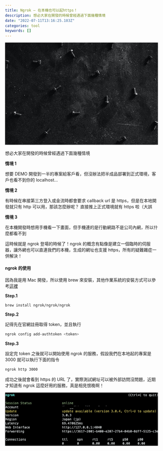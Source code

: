 ```yaml
---
title: Ngrok — 在本機也可以起https！
description: 想必大家在開發的時候曾經遇過下面幾種情境
date: "2022-07-11T13:16:25.103Z"
categories: tool
keywords: []
---
```


![](/img/1__Hw__DIr5TvTvz400sdpT26Q.jpeg)

想必大家在開發的時候曾經遇過下面幾種情境

**情境 1**

想要 DEMO 開發到一半的專案給客戶看，但沒辦法把半成品部署到正式環境，客戶也看不到你的 localhost…

**情境 2**

有時候在串接第三方登入或金流時都會要求 callback url 是 https，但是在本地開發就只有 http 可以用，那該怎麼辦呢？ 直接推上正式環境就有 https 啦（大誤

**情境 3**

在本機開發時想用手機看一下畫面，但手機連的是行動網路不是公司內網，所以什麼都看不到

這時候就是 ngrok 登場的時候了！ngrok 的概念有點像是建立一個臨時的伺服器，讓外網也可以直連我們的本機，生成的網址也支援 https，所有的疑難雜症一併解決！

#### ngrok 的使用

因為我是用 Mac 開發，所以使用 brew 來安裝，其他作業系統的安裝方式可以參考[這裡](https://ngrok.com/download)

**Step.1**

```bash
brew install ngrok/ngrok/ngrok
```

**Step.2**

記得先在官網註冊取得 token，並且執行

```bash
ngrok config add-authtoken <token>
```

**Step.3**

設定完 token 之後就可以開始使用 ngrok 的服務，假設我們在本地起的專案是 3000 就可以執行下面的指令

```bash
ngrok http 3000
```

成功之後就會看到 https 的 URL 了，實際測試網址可以被外部訪問沒問題，近期才知道有 ngrok 這麼好用的服務，真是相見恨晚啊！

![](/img/1__94U6vE3MVLh1nZUXHxOD6A.png)
